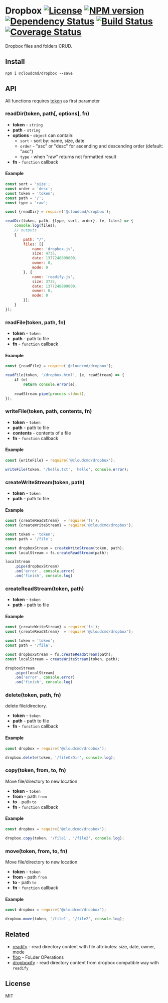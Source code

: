 # Dropbox [![License][LicenseIMGURL]][LicenseURL] [![NPM version][NPMIMGURL]][NPMURL] [![Dependency Status][DependencyStatusIMGURL]][DependencyStatusURL] [![Build Status][BuildStatusIMGURL]][BuildStatusURL] [![Coverage Status][CoverageIMGURL]][CoverageURL]

[NPMIMGURL]:                https://img.shields.io/npm/v/@cloudcmd/dropbox.svg?style=flat
[BuildStatusIMGURL]:        https://img.shields.io/travis/cloudcmd/dropbox/master.svg?style=flat
[DependencyStatusIMGURL]:   https://img.shields.io/gemnasium/cloudcmd/dropbox.svg?style=flat
[LicenseIMGURL]:            https://img.shields.io/badge/license-MIT-317BF9.svg?style=flat
[NPMURL]:                   https://npmjs.org/package/@cloudcmd/dropbox "npm"
[BuildStatusURL]:           https://travis-ci.org/cloudcmd/dropbox  "Build Status"
[DependencyStatusURL]:      https://gemnasium.com/cloudcmd/dropbox "Dependency Status"
[LicenseURL]:               https://tldrlegal.com/license/mit-license "MIT License"

[CoverageURL]:              https://coveralls.io/github/cloudcmd/dropbox?branch=master
[CoverageIMGURL]:           https://coveralls.io/repos/cloudcmd/dropbox/badge.svg?branch=master&service=github

Dropbox files and folders CRUD.

## Install

```
npm i @cloudcmd/dropbox --save
```

## API

All functions requires [token](https://blogs.dropbox.com/developers/2014/05/generate-an-access-token-for-your-own-account/) as first parameter

### readDir(token, path[, options], fn)

- **token** - `string`
- **path** - `string`
- **options** - `object` can contain:
  - `sort` - sort by: name, size, date
  - `order` - "asc" or "desc" for ascending and descending order (default: "asc")
  - `type` - when "raw" returns not formatted result
- **fn** - `function` callback

#### Example

```js
const sort = 'size';
const order = 'desc';
const token = 'token';
const path = '/';
const type = 'raw';

const {readDir} = require('@cloudcmd/dropbox');

readDir(token, path, {type, sort, order}, (e, files) => {
    console.log(files);
    // outputs
    {
        path: "/",
        files: [{
            name: 'dropbox.js',
            size: 4735,
            date: 1377248899000,
            owner: 0,
            mode: 0
        }, {
            name: 'readify.js',
            size: 3735,
            date: 1377248899000,
            owner: 0,
            mode: 0
        }];
    }
});
```

### readFile(token, path, fn)

- **token** - `token`
- **path** - path to file
- **fn** - `function` callback

#### Example

```js
const {readFile} = require('@cloudcmd/dropbox');

readFile(token, '/dropbox.html', (e, readStream) => {
    if (e)
        return console.error(e);
    
    readStream.pipe(process.stdout);
});
```

### writeFile(token, path, contents, fn)

- **token** - `token`
- **path** - path to file
- **contents** - contents of a file
- **fn** - `function` callback

#### Example

```js
const {writeFile} = require('@cloudcmd/dropbox');

writeFile(token, '/hello.txt', 'hello', console.error);
```

### createWriteStream(token, path)

- **token** - `token`
- **path** - path to file

#### Example

```js
const {createReadStream}  = require('fs');
const {createWriteStream} = require('@cloudcmd/dropbox');

const token = 'token';
const path = '/file';

const dropboxStream = createWriteStream(token, path);
const localStream = fs.createReadStream(path);

localStream
    .pipe(dropboxStream)
    .on('error', console.error)
    .on('finish', console.log)
```

### createReadStream(token, path)

- **token** - `token`
- **path** - path to file

#### Example

```js
const {createWriteStream} = require('fs');
const {createReadStream}  = require('@cloudcmd/dropbox');

const token = 'token';
const path = '/file';

const dropboxStream = fs.createReadStream(path);
const localStream = createWriteStream(token, path);

dropboxStream
    .pipe(localStream)
    .on('error', console.error)
    .on('finish', console.log)
```

### delete(token, path, fn)

delete file/directory.

- **token** - `token`
- **path** - path to file
- **fn** - `function` callback

#### Example

```js
const dropbox = require('@cloudcmd/dropbox');

dropbox.delete(token, '/fileOrDir', console.log);
```

### copy(token, from, to, fn)

Move file/directory to new location

- **token** - `token`
- **from** - path `from`
- **to** - path `to`
- **fn** - `function` callback

#### Example

```js
const dropbox = require('@cloudcmd/dropbox');

dropbox.copy(token, '/file1', '/file2', console.log);
```

### move(token, from, to, fn)

Move file/directory to new location

- **token** - `token`
- **from** - path `from`
- **to** - path `to`
- **fn** - `function` callback

#### Example

```js
const dropbox = require('@cloudcmd/dropbox');

dropbox.move(token, '/file1', '/file2', console.log);
```

## Related

- [readify](https://github.com/coderaiser/readify "readify") - read directory content with file attributes: size, date, owner, mode
- [flop](https://github.com/coderaiser/flop "flop") - FoLder OPerations
- [dropboxify](https://github.com/coderaiser/dropboxify "dropboxify") - read directory content from dropbox compatible way with `readify`

## License

MIT

